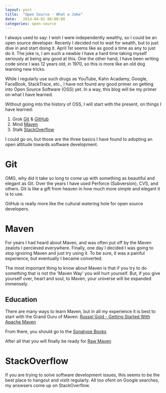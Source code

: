```yaml
---
layout: post
title:  "Open Source - What a Joke"
date:   2014-04-01 08:00:00
categories: open-source
---
```


I always used to say: I wish I were independently wealthy, so I could be an open source developer.
Recenly I decided not to wait for wealth, but to just dive in and start doing it. April 1st seems
like as good a time as any to just do it. The joke is, I am such a newbie I have a hard time taking
myself seriously at being any good at this. One the other hand, I have been writing code since I was
12 years old, in 1970, so this is more like an old dog learning new tricks.

While I regularly use such drugs as YouTube, Kahn Acadamy, Google, FaceBook, StackTrace, etc.,
I have not found any good primer on getting into Open Source Software (OSS) yet. In a way, this
blog will be my primer on what I have learned.

Without going into the history of OSS, I will start with the present, on things I have learned:

1. Grok [Git](http://git-scm.com) & [GitHub](http://github.com)
2. Mind [Maven](http://maven.apache.org)
3. Stalk [StackOverflow](http://stackoverflow.com)

I could go on, but those are the three basics I have found to adopting an open attitude towards
software development.

# Git

OMG, why did it take so long to come up with something as beautiful and elegant as Git.
Over the years I have used Perforce (Subversion), CVS, and others. Git is like a gift from
heaven in how much more simple and elegant it is to use.

GitHub is really more like the cultural watering hole for open source developers.

# Maven

For years I had heard about Maven, and was often put off by the Maven zealots I percieved
everywhere. Finally, one day I decided I was going to stop ignoring Maven and just try using
it. To be sure, it was a painful experience, but eventually I became converted.

The most important thing to know about Maven is that if you try to do something that is not
the 'Maven Way' you will hurt yourself. But, if you give yourself over, heart and soul, to
Maven, your universe will be expanded immensely.

## Education

There are many ways to learn Maven, but in all my experience it is best to start with the
Grand Guru of Maven: [Russel Gold - Getting Started With Apache Maven](http://www.packtpub.com/getting-started-with-apache-maven/video)

From there, you should go to the [Sonatype Books](http://www.sonatype.com/resources/books)

After all that you will finally be ready for [Raw Maven](http://maven.apache.org)

# StackOverflow

If you are trying to solve software development issues, this seems to be the best place to
hangout and vistit regularly. All too ofent on Google searches, my answsers come up on
StackOverflow. 